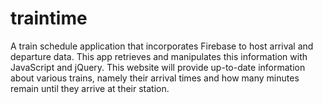 # traintime
 A train schedule application that incorporates Firebase to host arrival and departure data. This app retrieves and manipulates this information with JavaScript and jQuery. This website will provide up-to-date information about various trains, namely their arrival times and how many minutes remain until they arrive at their station.
